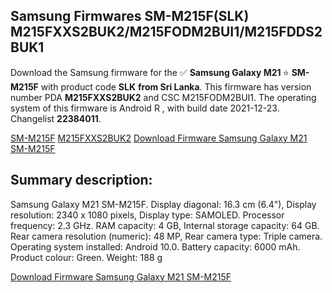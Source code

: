 <h2>Samsung Firmwares SM-M215F(SLK) M215FXXS2BUK2/M215FODM2BUI1/M215FDDS2BUK1</h2>
Download the Samsung firmware for the ✅ <strong>Samsung Galaxy M21 </strong> ⭐ <strong>SM-M215F</strong> with product code <strong>SLK</strong> <strong> from Sri Lanka</strong>. This firmware has version number PDA <strong>M215FXXS2BUK2</strong> and CSC M215FODM2BUI1. The operating system of this firmware is Android R , with build date 2021-12-23. Changelist <strong>22384011</strong>.

[SM-M215F](https://samfirm.shop/samsung/model/SM-M215F)
[M215FXXS2BUK2](https://samfirm.shop/samsung/pda/M215FXXS2BUK2)
[Download Firmware Samsung Galaxy M21 SM-M215F](https://samfirm.shop/samsung/firmware/484570)
<h2>Summary description:</h2>
<p>Samsung Galaxy M21 SM-M215F. Display diagonal: 16.3 cm (6.4"), Display resolution: 2340 x 1080 pixels, Display type: SAMOLED. Processor frequency: 2.3 GHz. RAM capacity: 4 GB, Internal storage capacity: 64 GB. Rear camera resolution (numeric): 48 MP, Rear camera type: Triple camera. Operating system installed: Android 10.0. Battery capacity: 6000 mAh. Product colour: Green. Weight: 188 g</p>


[Download Firmware Samsung Galaxy M21 SM-M215F](https://samfirm.shop/samsung/firmware/484570)
